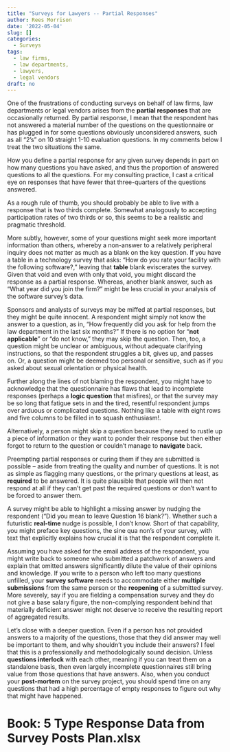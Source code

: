 ```yaml
---
title: "Surveys for Lawyers -- Partial Responses"
author: Rees Morrison
date: '2022-05-04'
slug: []
categories:
  - Surveys
tags:
  - law firms, 
  - law departments, 
  - lawyers, 
  - legal vendors
draft: no
---
```


One of the frustrations of conducting surveys on behalf of law firms, law departments or legal vendors arises from the **partial responses** that are occasionally returned.  By partial response, I mean that the respondent has not answered a material number of the questions on the questionnaire or has plugged in for some questions obviously unconsidered answers, such as all “2’s” on 10 straight 1-10 evaluation questions.  In my comments below I treat the two situations the same.

<!--more-->

How you define a partial response for any given survey depends in part on how many questions you have asked, and thus the proportion of answered questions to all the questions.  For my consulting practice, I cast a critical eye on responses that have fewer that three-quarters of the questions answered.  

As a rough rule of thumb, you should probably be able to live with a response that is two thirds complete.  Somewhat analogously to accepting participation rates of two thirds or so, this seems to be a realistic and pragmatic threshold.  

More subtly, however, some of your questions might seek more important information than others, whereby a non-answer to a relatively peripheral inquiry does not matter as much as a blank on the key question.  If you have a table in a technology survey that asks: “How do you rate your facility with the following software?,” leaving that **table** blank eviscerates the survey.   Given that void and even with only that void, you might discard the response as a partial response.  Whereas, another blank answer, such as “What year did you join the firm?” might be less crucial in your analysis of the software survey’s data.

Sponsors and analysts of surveys may be miffed at partial responses, but they might be quite innocent.  A respondent might simply not know the answer to a question, as in, “How frequently did you ask for help from the law department in the last six months?”  If there is no option for “**not applicable**” or “do not know,” they may skip the question.  Then, too, a question might be unclear or ambiguous, without adequate clarifying instructions, so that the respondent struggles a bit, gives up, and passes on.  Or, a question might be deemed too personal or sensitive, such as if you asked about sexual orientation or physical health.

Further along the lines of not blaming the respondent, you might have to acknowledge that the questionnaire has flaws that lead to incomplete responses (perhaps a **logic question** that misfires), or that the survey may be so long that fatigue sets in and the tired, resentful respondent jumps over arduous or complicated questions.  Nothing like a table with eight rows and five columns to be filled in to squash enthusiasm!.

Alternatively, a person might skip a question because they need to rustle up a piece of information or they want to ponder their response but then either forgot to return to the question or couldn’t manage to **navigate** back.  

Preempting partial responses or curing them if they are submitted is possible – aside from treating the quality and number of questions.   It is not as simple as flagging many questions, or the primary questions at least, as **required** to be answered.  It is quite plausible that people will then not respond at all if they can’t get past the required questions or don’t want to be forced to answer them.

A survey might be able to highlight a missing answer by nudging the respondent (“Did you mean to leave Question 16 blank?”).  Whether such a futuristic **real-time** nudge is possible, I don’t know.  Short of that capability, you might preface key questions, the sine qua non’s of your survey, with text that explicitly explains how crucial it is that the respondent complete it.

Assuming you have asked for the email address of the respondent, you might write back to someone who submitted a patchwork of answers and explain that omitted answers significantly dilute the value of their opinions and knowledge.  If you write to a person who left too many questions unfilled, your **survey software** needs to accommodate either **multiple submissions** from the same person or the **reopening** of a submitted survey.  More severely, say if you are fielding a compensation survey and they do not give a base salary figure, the non-complying respondent behind that materially deficient answer might not deserve to receive the resulting report of aggregated results.

Let’s close with a deeper question.  Even if a person has not provided answers to a majority of the questions, those that they did answer may well be important to them, and why shouldn’t you include their answers?  I feel that this is a professionally and methodologically sound decision.  Unless **questions interlock** with each other, meaning if you can treat them on a standalone basis, then even largely incomplete questionnaires still bring value from those questions that have answers.  Also, when you conduct your **post-mortem** on the survey project, you should spend time on any questions that had a high percentage of empty responses to figure out why that might have happened.

# Book: 5 Type Response Data from Survey Posts Plan.xlsx